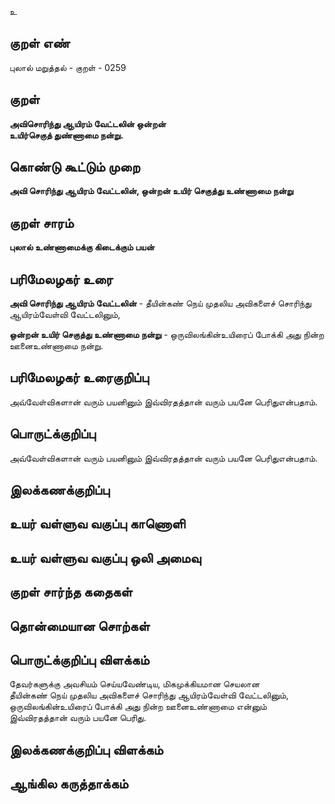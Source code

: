 உ

## குறள் எண் 

புலால் மறுத்தல் - குறள் - 0259  

## குறள் 

**அவிசொரிந்து ஆயிரம் வேட்டலின் ஒன்றன்  
உயிர்செகுத் துண்ணாமை நன்று.**  


## கொண்டு கூட்டும் முறை

**அவி சொரிந்து ஆயிரம் வேட்டலின், ஒன்றன் உயிர் செகுத்து உண்ணாமை நன்று**

## குறள் சாரம் 

**புலால் உண்ணாமைக்கு கிடைக்கும் பயன்**  

## பரிமேலழகர் உரை

**அவி சொரிந்து ஆயிரம் வேட்டலின்** - தீயின்கண் நெய் முதலிய அவிகளைச் சொரிந்து ஆயிரம்வேள்வி வேட்டலினும்,   

**ஒன்றன் உயிர் செகுத்து உண்ணாமை நன்று** - ஒருவிலங்கின்உயிரைப் போக்கி அது நின்ற ஊனைஉண்ணாமை நன்று.  

## பரிமேலழகர் உரைகுறிப்பு   

அவ்வேள்விகளான் வரும் பயனினும் இவ்விரதத்தான் வரும் பயனே பெரிதுஎன்பதாம்.  

## பொருட்க்குறிப்பு 

அவ்வேள்விகளான் வரும் பயனினும் இவ்விரதத்தான் வரும் பயனே பெரிதுஎன்பதாம்.  

## இலக்கணக்குறிப்பு  


## உயர் வள்ளுவ வகுப்பு காணொளி


## உயர் வள்ளுவ வகுப்பு ஒலி அமைவு 

 
## குறள் சார்ந்த கதைகள் 


## தொன்மையான சொற்கள்


## பொருட்க்குறிப்பு விளக்கம்

தேவர்களுக்கு அவசியம் செய்யவேண்டிய, மிகமுக்கியமான செயலான  
தீயின்கண் நெய் முதலிய அவிகளைச் சொரிந்து ஆயிரம்வேள்வி வேட்டலினும்,   
ஒருவிலங்கின்உயிரைப் போக்கி அது நின்ற ஊனைஉண்ணாமை என்னும் இவ்விரதத்தான் வரும் பயனே பெரிது.    

## இலக்கணக்குறிப்பு விளக்கம்


## ஆங்கில கருத்தாக்கம் 


